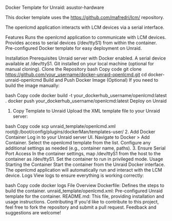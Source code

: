 Docker Template for Unraid: asustor-hardware

This docker template uses the https://github.com/mafredri/lcm/ repository. 

The openlcmd application interacts with LCM devices via a serial interface.

Features
Runs the openlcmd application to communicate with LCM devices.
Provides access to serial devices (/dev/ttyS1) from within the container.
Pre-configured Docker template for easy deployment on Unraid.

Installation
Prerequisites
Unraid server with Docker enabled.
A serial device available at /dev/ttyS1.
Git installed on your local machine (optional for manual cloning).
Clone the Repository
bash
Copy code
git clone https://github.com/your_username/docker-unraid-openlcmd.git
cd docker-unraid-openlcmd
Build and Push Docker Image (Optional)
If you need to build the image manually:

bash
Copy code
docker build -t your_dockerhub_username/openlcmd:latest .
docker push your_dockerhub_username/openlcmd:latest
Deploy on Unraid
1. Copy Template to Unraid
Upload the XML template file to your Unraid server:

bash
Copy code
scp unraid_template/openlcmd.xml root@<your-unraid-ip>:/boot/config/plugins/dockerMan/templates-user/
2. Add Docker Container
Log in to your Unraid server UI.
Navigate to Docker > Add Container.
Select the openlcmd template from the list.
Configure any additional settings as needed (e.g., container name, paths).
3. Ensure Serial Port Access
In the container settings, map /dev/ttyS1 from the host to the container as /dev/ttyS1.
Set the container to run in privileged mode.
Usage
Starting the Container
Start the container from the Unraid Docker interface.
The openlcmd application will automatically run and interact with the LCM device.
Logs
View logs to ensure everything is working correctly:

bash
Copy code
docker logs <container-name>
File Overview
Dockerfile: Defines the steps to build the container.
unraid_template/openlcmd.xml: Pre-configured Unraid template for the container.
README.md: This file, providing installation and usage instructions.
Contributing
If you'd like to contribute to this project, feel free to fork the repository and submit a pull request. Feedback and suggestions are welcome!


